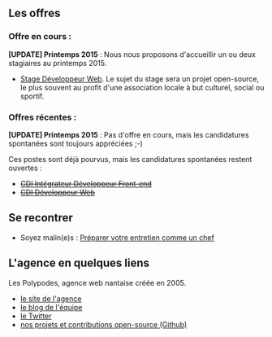 ## Les offres

### Offre en cours : 

**[UPDATE] Printemps 2015** : Nous nous proposons d'accueillir un ou deux stagiaires au printemps 2015.

- [Stage Développeur Web](Stage-developpeur-web.md). Le sujet du stage sera un projet open-source, le plus souvent au profit d'une association locale à but culturel, social ou sportif.

### Offres récentes : 

**[UPDATE] Printemps 2015** : Pas d'offre en cours, mais les candidatures spontanées sont toujours appréciées ;-)

Ces postes sont déjà pourvus, mais les candidatures spontanées restent ouvertes :

- ~~[CDI Intégrateur Développeur Front-end](CDI-Integrateur-Developpeur-Front-End.md)~~
- ~~[CDI Développeur Web](CDI-Developpeur-web.md)~~


## Se recontrer

- Soyez malin(e)s : [Préparer votre entretien comme un chef](BraceYourself.md)

## L'agence en quelques liens

Les Polypodes, agence web nantaise créée en 2005.

- [le site de l'agence](http://lespolypodes.com)
- [le blog de l'équipe](http://lespolypodes.tumblr.com)
- [le Twitter](https://twitter.com/lespolypodes)
- [nos projets et contributions open-source (Github)](https://github.com/polypodes)


